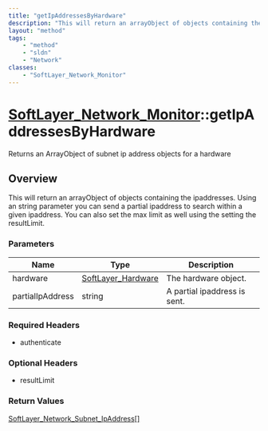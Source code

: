 ```yaml
---
title: "getIpAddressesByHardware"
description: "This will return an arrayObject of objects containing the ipaddresses.  Using an string parameter you can send a partial... "
layout: "method"
tags:
    - "method"
    - "sldn"
    - "Network"
classes:
    - "SoftLayer_Network_Monitor"
---
```

# [SoftLayer_Network_Monitor](/reference/services/SoftLayer_Network_Monitor)::getIpAddressesByHardware

Returns an ArrayObject of subnet ip address objects for a hardware


## Overview 
This will return an arrayObject of objects containing the ipaddresses.  Using an string parameter you can send a partial ipaddress to search within a given ipaddress.  You can also set the max limit as well using the setting the resultLimit. 

### Parameters 
|Name | Type | Description |
| --- | --- | --- |
|hardware| <a href='/reference/datatypes/SoftLayer_Hardware'>SoftLayer_Hardware </a>| The hardware object.|
|partialIpAddress| string| A partial ipaddress is sent.|


### Required Headers
* authenticate

### Optional Headers
* resultLimit

### Return Values
<a href='/reference/datatypes/SoftLayer_Network_Subnet_IpAddress'>SoftLayer_Network_Subnet_IpAddress[] </a>

